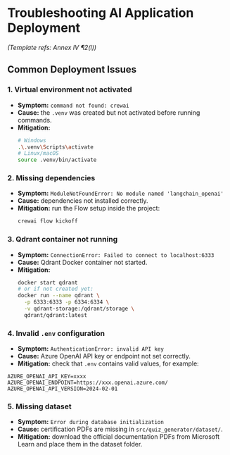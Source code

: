 # Troubleshooting AI Application Deployment

*(Template refs: Annex IV ¶2(l))*  

## Common Deployment Issues

### 1. Virtual environment not activated
- **Symptom:** `command not found: crewai`  
- **Cause:** the `.venv` was created but not activated before running commands.  
- **Mitigation:**  
  ```bash
  # Windows
  .\.venv\Scripts\activate
  # Linux/macOS
  source .venv/bin/activate

### 2. Missing dependencies
- **Symptom:** `ModuleNotFoundError: No module named 'langchain_openai'`  
- **Cause:** dependencies not installed correctly.  
- **Mitigation:** run the Flow setup inside the project:  
  ```bash
  crewai flow kickoff

### 3. Qdrant container not running
- **Symptom:** `ConnectionError: Failed to connect to localhost:6333`  
- **Cause:** Qdrant Docker container not started.  
- **Mitigation:**  
  ```bash
  docker start qdrant
  # or if not created yet:
  docker run --name qdrant \
    -p 6333:6333 -p 6334:6334 \
    -v qdrant-storage:/qdrant/storage \
    qdrant/qdrant:latest

### 4. Invalid `.env` configuration
- **Symptom:** `AuthenticationError: invalid API key`  
- **Cause:** Azure OpenAI API key or endpoint not set correctly.  
- **Mitigation:** check that `.env` contains valid values, for example:
```  
AZURE_OPENAI_API_KEY=xxxx
AZURE_OPENAI_ENDPOINT=https://xxx.openai.azure.com/
AZURE_OPENAI_API_VERSION=2024-02-01
```
### 5. Missing dataset
- **Symptom:** `Error during database initialization`  
- **Cause:** certification PDFs are missing in `src/quiz_generator/dataset/`.  
- **Mitigation:** download the official documentation PDFs from Microsoft Learn and place them in the dataset folder.  

